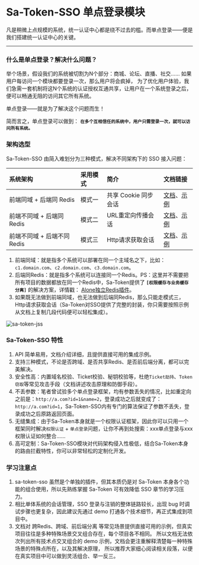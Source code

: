 # Sa-Token-SSO 单点登录模块 

凡是稍微上点规模的系统，统一认证中心都是绕不过去的槛。而单点登录——便是我们搭建统一认证中心的关键。

--- 

### 什么是单点登录？解决什么问题？

举个场景，假设我们的系统被切割为N个部分：商城、论坛、直播、社交…… 如果用户每访问一个模块都要登录一次，那么用户将会疯掉，
为了优化用户体验，我们急需一套机制将这N个系统的认证授权互通共享，让用户在一个系统登录之后，便可以畅通无阻的访问其它所有系统。 

单点登录——就是为了解决这个问题而生！

简而言之，单点登录可以做到： **`在多个互相信任的系统中，用户只需登录一次，就可以访问所有系统。`**


### 架构选型
Sa-Token-SSO 由简入难划分为三种模式，解决不同架构下的 SSO 接入问题：

| 系统架构					| 采用模式	| 简介					|  文档链接	|
| :--------					| :--------	| :--------				| :--------	|
| 前端同域 + 后端同 Redis		| 模式一		| 共享 Cookie 同步会话	| [文档](/sso/sso-type1)、[示例](https://gitee.com/dromara/sa-token/blob/master/sa-token-demo/sa-token-demo-sso/sa-token-demo-sso1-client)	|
| 前端不同域 + 后端同 Redis	| 模式二		| URL重定向传播会话 		| [文档](/sso/sso-type2)、[示例](https://gitee.com/dromara/sa-token/blob/master/sa-token-demo/sa-token-demo-sso/sa-token-demo-sso2-client)	|
| 前端不同域 + 后端不同 Redis	| 模式三		| Http请求获取会话		| [文档](/sso/sso-type3)、[示例](https://gitee.com/dromara/sa-token/blob/master/sa-token-demo/sa-token-demo-sso/sa-token-demo-sso3-client)	|


1. 前端同域：就是指多个系统可以部署在同一个主域名之下，比如：`c1.domain.com`、`c2.domain.com`、`c3.domain.com`。
2. 后端同Redis：就是指多个系统可以连接同一个Redis。PS：这里并不需要把所有项目的数据都放在同一个Redis中，Sa-Token提供了 **`[权限缓存与业务缓存分离]`** 的解决方案，详情戳： <a href="#/plugin/alone-redis" target="_blank">Alone独立Redis插件</a>。
3. 如果既无法做到前端同域，也无法做到后端同Redis，那么只能走模式三，Http请求获取会话（Sa-Token对SSO提供了完整的封装，你只需要按照示例从文档上复制几段代码便可以轻松集成）。

![sa-token-jss](https://oss.dev33.cn/sa-token/doc/home/sa-token-sso--white.png)


### Sa-Token-SSO 特性
1. API 简单易用，文档介绍详细，且提供直接可用的集成示例。
2. 支持三种模式，不论是否跨域、是否共享Redis、是否前后端分离，都可以完美解决。
3. 安全性高：内置域名校验、Ticket校验、秘钥校验等，杜绝`Ticket劫持`、`Token窃取`等常见攻击手段（文档讲述攻击原理和防御手段）。
4. 不丢参数：笔者曾试验多个单点登录框架，均有参数丢失的情况，比如重定向之前是：`http://a.com?id=1&name=2`，登录成功之后就变成了：`http://a.com?id=1`，Sa-Token-SSO内有专门的算法保证了参数不丢失，登录成功之后原路返回页面。
5. 无缝集成：由于Sa-Token本身就是一个权限认证框架，因此你可以只用一个框架同时解决`权限认证` + `单点登录`问题，让你不再到处搜索：xxx单点登录与xxx权限认证如何整合……
6. 高可定制：Sa-Token-SSO模块对代码架构侵入性极低，结合Sa-Token本身的路由拦截特性，你可以非常轻松的定制化开发。


### 学习注意点
1. sa-token-sso 虽然是个单独的插件，但其本质仍是对 Sa-Token 本身各个功能的组合使用，所以先熟练掌握 Sa-Token 可有效降低 SSO 章节的学习压力。
2. 相比单体系统的会话管理，SSO 登录与注销的整体链路较长，出现 bug 时调试步骤也更复杂，因此建议先通过 demo 打通各个技术细节，再正式集成到项目中。
3. 文档对 跨Redis、跨域、前后端分离 等常见场景提供直接可用的示例，但真实项目往往是多种特殊场景交叉组合存在，每个项目各不相同。
所以文档无法依次列出所有技术点交叉组合的 demo 示例，文档会更注重解释清楚每一种特殊场景的特殊点所在，以及其解决原理，
所以推荐大家细心阅读相关段落，以便在真实项目中可以做到灵活组合、举一反三。

